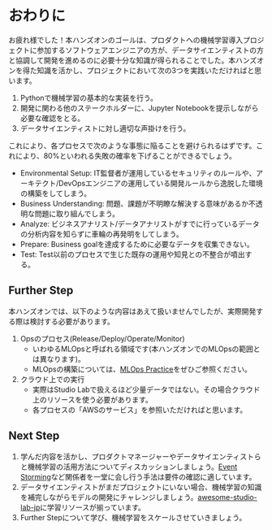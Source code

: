# おわりに

お疲れ様でした！本ハンズオンのゴールは、プロダクトへの機械学習導入プロジェクトに参加するソフトウェアエンジニアの方が、データサイエンティストの方と協調して開発を進めるのに必要十分な知識が得られることでした。本ハンズオンを得た知識を活かし、プロジェクトにおいて次の3つを実践いただければと思います。

1. Pythonで機械学習の基本的な実装を行う。
2. 開発に関わる他のステークホルダーに、Jupyter Notebookを提示しながら必要な確認をとる。
3. データサイエンティストに対し適切な声掛けを行う。

これにより、各プロセスで次のような事態に陥ることを避けられるはずです。これにより、80%といわれる失敗の確率を下げることができるでしょう。

* Environmental Setup: IT監督者が運用しているセキュリティのルールや、アーキテクト/DevOpsエンジニアの運用している開発ルールから逸脱した環境の構築をしてしまう。
* Business Understanding: 問題、課題が不明瞭な解決する意味があるか不透明な問題に取り組んでしまう。
* Analyze: ビジネスアナリスト/データアナリストがすでに行っているデータの分析内容を知らずに車輪の再発明をしてしまう。
* Prepare: Business goalを達成するために必要なデータを収集できない。
* Test: Test以前のプロセスで生じた既存の運用や知見との不整合が噴出する。

## Further Step

本ハンズオンでは、以下のような内容はあえて扱いませんでしたが、実際開発する際は検討する必要があります。

1. Opsのプロセス(Release/Deploy/Operate/Monitor)
   * いわゆるMLOpsと呼ばれる領域です(本ハンズオンでのMLOpsの範囲とは異なります)。
   * MLOpsの構築については、[MLOps Practice](https://masatakashiwagi.github.io/mlops-practices/knowledge/)をぜひご参照ください。
2. クラウド上での実行
   * 実際はStudio Labで扱えるほど少量データではない。その場合クラウド上のリソースを使う必要があります。
   * 各プロセスの「AWSのサービス」を参照いただければと思います。

## Next Step

1. 学んだ内容を活かし、プロダクトマネージャーやデータサイエンティストらと機械学習の活用方法についてディスカッションしましょう。[Event Storming](https://www.eventstorming.com/)など関係者を一堂に会し行う手法は要件の確認に適しています。
2. データサイエンティストがまだプロジェクトにいない場合、機械学習の知識を補完しながらモデルの開発にチャレンジしましょう。[awesome-studio-lab-jp](https://github.com/aws-sagemaker-jp/awesome-studio-lab-jp)に学習リソースが揃っています。
3. Further Stepについて学び、機械学習をスケールさせていきましょう。
